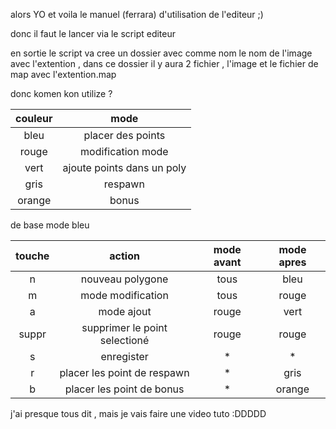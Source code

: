 
alors YO et voila le manuel (ferrara) d'utilisation de l'editeur ;)


donc il faut le lancer via le script editeur <le fichier image> <taille de la fenetre en x > <taille de la fenetre en y>

en sortie le script va cree un dossier avec comme nom le nom de l'image avec l'extention , dans ce dossier il y aura 2 fichier , l'image et le fichier de map avec l'extention.map

donc komen kon utilize ?

|couleur |           mode            |
|:------:|:-------------------------:|
|bleu    | placer des points         |
|rouge   | modification mode         |
|vert    | ajoute points dans un poly|
|gris    | respawn                   |
|orange  | bonus                     |


de base mode bleu

| touche |            action             | mode avant | mode apres|
|:------:|:-----------------------------:|:----------:|:---------:|
|n       | nouveau polygone              | tous       | bleu      |
|m       | mode modification             | tous       | rouge     |
|a       | mode ajout                    | rouge      | vert      |
|suppr   | supprimer le point selectioné | rouge      | rouge     |
|s       | enregister                    | *          | *         |
|r       | placer les point de respawn   | *          |gris       |
|b       | placer les point de bonus     | *          |orange     |

j'ai presque tous dit , mais je vais faire une video tuto :DDDDD
